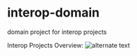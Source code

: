 # interop-domain

domain project for interop projects


Interop Projects Overview:
![alternate text][logo]

[logo]: https://github.com/LevelOneProject/interop-domain/blob/develop/Interop_projects_overview.png "Interop Projects Overview"
